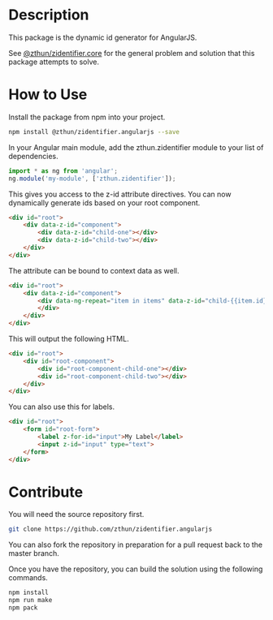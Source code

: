 # Description

This package is the dynamic id generator for AngularJS.  

See [@zthun/zidentifier.core](https://www.npmjs.com/package/@zthun/zidentifier.core) for the general problem and solution that this package attempts to solve.  

# How to Use

Install the package from npm into your project.  

```sh
npm install @zthun/zidentifier.angularjs --save
```

In your Angular main module, add the zthun.zidentifier module to your list of dependencies.

```typescript
import * as ng from 'angular';
ng.module('my-module', ['zthun.zidentifier']);
```

This gives you access to the z-id attribute directives.  You can now dynamically generate ids based on your root component.

```html
<div id="root">
    <div data-z-id="component">
        <div data-z-id="child-one"></div>
        <div data-z-id="child-two"></div>
    </div>
</div>
```

The attribute can be bound to context data as well.

```html
<div id="root">
    <div data-z-id="component">
        <div data-ng-repeat="item in items" data-z-id="child-{{item.id}}">
        </div>
    </div>
</div>
```

This will output the following HTML.

```html
<div id="root">
    <div id="root-component">
        <div id="root-component-child-one"></div>
        <div id="root-component-child-two"></div>
    </div>
</div>
```

You can also use this for labels.

```html
<div id="root">
    <form id="root-form">
        <label z-for-id="input">My Label</label>
        <input z-id="input" type="text">
    </form>
</div>    
```

# Contribute

You will need the source repository first.

```sh
git clone https://github.com/zthun/zidentifier.angularjs
```

You can also fork the repository in preparation for a pull request back to the master branch.

Once you have the repository, you can build the solution using the following commands.

```sh
npm install
npm run make
npm pack
```
